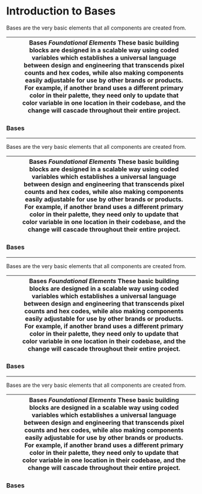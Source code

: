 # Introduction to Bases

Bases are the very basic elements that all components are created from.

|  |   | **Bases** *Foundational Elements*  These basic building blocks are designed in a scalable way using coded variables which establishes a universal language between design and engineering that transcends pixel counts and hex codes, while also making components easily adjustable for use by other brands or products.  For example, if another brand uses a different primary color in their palette, they need only to update that color variable in one location in their codebase, and the change will cascade throughout their entire project. |   |
| --- | --- | --- | --- |

### Bases

---

Bases are the very basic elements that all components are created from.

|  |   | **Bases** *Foundational Elements*  These basic building blocks are designed in a scalable way using coded variables which establishes a universal language between design and engineering that transcends pixel counts and hex codes, while also making components easily adjustable for use by other brands or products.  For example, if another brand uses a different primary color in their palette, they need only to update that color variable in one location in their codebase, and the change will cascade throughout their entire project. |   |
| --- | --- | --- | --- |

### Bases

---

Bases are the very basic elements that all components are created from.

|  |   | **Bases** *Foundational Elements*  These basic building blocks are designed in a scalable way using coded variables which establishes a universal language between design and engineering that transcends pixel counts and hex codes, while also making components easily adjustable for use by other brands or products.  For example, if another brand uses a different primary color in their palette, they need only to update that color variable in one location in their codebase, and the change will cascade throughout their entire project. |   |
| --- | --- | --- | --- |

### Bases

---

Bases are the very basic elements that all components are created from.

|  |   | **Bases** *Foundational Elements*  These basic building blocks are designed in a scalable way using coded variables which establishes a universal language between design and engineering that transcends pixel counts and hex codes, while also making components easily adjustable for use by other brands or products.  For example, if another brand uses a different primary color in their palette, they need only to update that color variable in one location in their codebase, and the change will cascade throughout their entire project. |   |
| --- | --- | --- | --- |

### Bases

